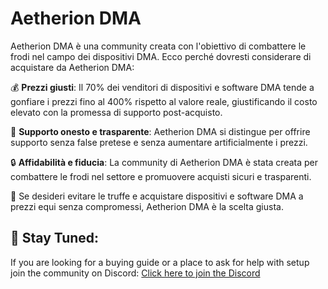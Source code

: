 # Aetherion DMA

Aetherion DMA è una community creata con l'obiettivo di combattere le frodi nel campo dei dispositivi DMA. Ecco perché dovresti considerare di acquistare da Aetherion DMA:

💰 **Prezzi giusti**: Il 70% dei venditori di dispositivi e software DMA tende a gonfiare i prezzi fino al 400% rispetto al valore reale, giustificando il costo elevato con la promessa di supporto post-acquisto.

🤝 **Supporto onesto e trasparente**: Aetherion DMA si distingue per offrire supporto senza false pretese e senza aumentare artificialmente i prezzi.

🔒 **Affidabilità e fiducia**: La community di Aetherion DMA è stata creata per combattere le frodi nel settore e promuovere acquisti sicuri e trasparenti.

🚫 Se desideri evitare le truffe e acquistare dispositivi e software DMA a prezzi equi senza compromessi, Aetherion DMA è la scelta giusta.


## 📌 Stay Tuned:
If you are looking for a buying guide or a place to ask for help with setup join the community on Discord: [Click here to join the Discord](https://discord.gg/E6KT5Zp8)

